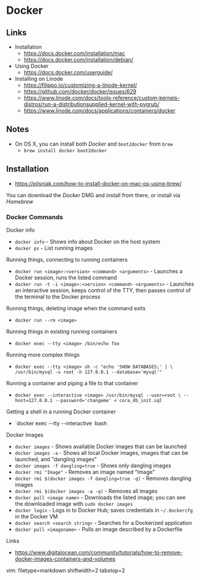 # Docker #

## Links ##
- Installation
  - https://docs.docker.com/installation/mac
  - https://docs.docker.com/installation/debian/
- Using Docker
  - https://docs.docker.com/userguide/
- Installing on Linode
  - https://filippo.io/customizing-a-linode-kernel/
  - https://github.com/docker/docker/issues/629
  - https://www.linode.com/docs/tools-reference/custom-kernels-distros/run-a-distributionsupplied-kernel-with-pvgrub/
  - https://www.linode.com/docs/applications/containers/docker

## Notes ##
- On OS X, you can install both _Docker_ and `boot2docker` from `brew`
  - `brew install docker boot2docker`

## Installation ##
- https://pilsniak.com/how-to-install-docker-on-mac-os-using-brew/

You can download the _Docker_ DMG and install from there, or install via
_Homebrew_

### Docker Commands ###
Docker info
- `docker info` - Shows info about Docker on the host system
- `docker ps` - List running images

Running things, connecting to running containers
- `docker run <image>:<version> <command> <arguments>` - Launches a
  Docker session, runs the listed command
- `docker run -t -i <image>:<version> <command> <arguments>` - Launches
  an interactive session, keeps control of the TTY, then passes control of the
  terminal to the Docker process

Running things, deleting image when the command exits
- `docker run --rm <image>`

Running things in existing running containers
- `docker exec --tty <image> /bin/echo foo`

Running more complex things
- `docker exec --tty <image> sh -c "echo 'SHOW DATABASES;' | \
    /usr/bin/mysql -u root -h 127.0.0.1 --database='mysql'"`

Running a container and piping a file to that container
- `docker exec --interactive <image> /usr/bin/mysql --user=root \
    --host=127.0.0.1 --password='changeme' < cora_db_init.sql`

Getting a shell in a running Docker container
- `docker exec --tty --interactive <image> bash

Docker Images
- `docker images` - Shows available Docker images that can be launched
- `docker images -a` - Shows all local Docker images, images that can be
  launched, and "dangling images"
- `docker images -f dangling=true` - Shows only dangling images
- `docker rmi "Image"` - Removes an image named "Image"
- `docker rmi $(docker images -f dangling=true -q)` - Removes dangling images
- `docker rmi $(docker images -a -q)` - Removes all images
- `docker pull <image name>` - Downloads the listed image; you can see
  the downloaded image with `sudo docker images`
- `docker login` - Logs in to Docker Hub; saves credentials in `~/.dockercfg`
  in the Docker VM
- `docker search <search string>` - Searches for a Dockerized application
- `docker pull <imagename>` - Pulls an image described by a Dockerfile

Links
- https://www.digitalocean.com/community/tutorials/how-to-remove-docker-images-containers-and-volumes

vim: filetype=markdown shiftwidth=2 tabstop=2

